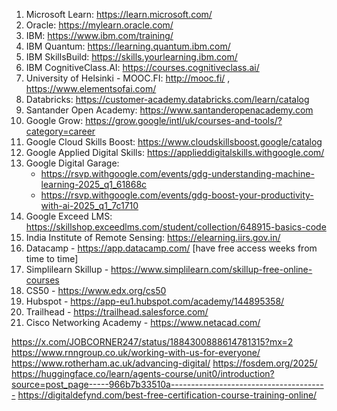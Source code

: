 1. Microsoft Learn: https://learn.microsoft.com/
2. Oracle: https://mylearn.oracle.com/
3. IBM: https://www.ibm.com/training/
4. IBM Quantum: https://learning.quantum.ibm.com/
5. IBM SkillsBuild: https://skills.yourlearning.ibm.com/
6. IBM CognitiveClass.AI: https://courses.cognitiveclass.ai/
7. University of Helsinki - MOOC.FI: http://mooc.fi/ , https://www.elementsofai.com/
8. Databricks: https://customer-academy.databricks.com/learn/catalog
9. Santander Open Academy: https://www.santanderopenacademy.com
10. Google Grow: https://grow.google/intl/uk/courses-and-tools/?category=career
11. Google Cloud Skills Boost: https://www.cloudskillsboost.google/catalog
12. Google Applied Digital Skills: https://applieddigitalskills.withgoogle.com/
13. Google Digital Garage:
    - https://rsvp.withgoogle.com/events/gdg-understanding-machine-learning-2025_q1_61868c
    - https://rsvp.withgoogle.com/events/gdg-boost-your-productivity-with-ai-2025_q1_7c1710
14. Google Exceed LMS: https://skillshop.exceedlms.com/student/collection/648915-basics-code
15. India Institute of Remote Sensing: https://elearning.iirs.gov.in/
16. Datacamp - https://app.datacamp.com/ [have free access weeks from time to time]
17. Simplilearn Skillup - https://www.simplilearn.com/skillup-free-online-courses
18. CS50 - https://www.edx.org/cs50
19. Hubspot - https://app-eu1.hubspot.com/academy/144895358/
20. Trailhead - https://trailhead.salesforce.com/
21. Cisco Networking Academy - https://www.netacad.com/


https://x.com/JOBCORNER247/status/1884300888614781315?mx=2
https://www.rnngroup.co.uk/working-with-us-for-everyone/
https://www.rotherham.ac.uk/advancing-digital/
https://fosdem.org/2025/
https://huggingface.co/learn/agents-course/unit0/introduction?source=post_page-----966b7b33510a---------------------------------------
https://digitaldefynd.com/best-free-certification-course-training-online/




